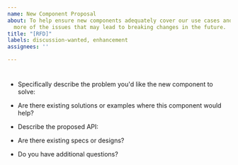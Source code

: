 ```yaml
---
name: New Component Proposal
about: To help ensure new components adequately cover our use cases and have considered
  more of the issues that may lead to breaking changes in the future.
title: "[RFD]"
labels: discussion-wanted, enhancement
assignees: ''

---
```


# <!-- Name of new component -->

* Specifically describe the problem you'd like the new component to solve:

* Are there existing solutions or examples where this component would help?
<!-- You should look around outside the organization at open source projects before making a proposal. Consider if the existing solution with some Faithlife specific styling is actually what we need, or if we must build it from scratch, how can we learn from their API decisions and what we need to solve that they don't -->

* Describe the proposed API:
<!-- List of proptypes are helpful, but existing code with a mock of your proposed component is even better. Examples of consuming code help make sure that we covering as broad a use case as we would need with out including less or extra. -->

* Are there existing specs or designs?

* Do you have additional questions?
